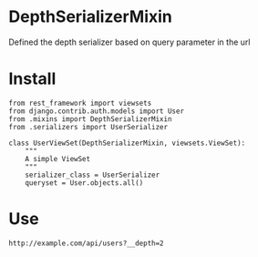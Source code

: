 DepthSerializerMixin
====================

Defined the depth serializer based on query parameter in the url

# Install

	from rest_framework import viewsets
	from django.contrib.auth.models import User
	from .mixins import DepthSerializerMixin
	from .serializers import UserSerializer

    class UserViewSet(DepthSerializerMixin, viewsets.ViewSet):
    	"""
		A simple ViewSet
		"""
		serializer_class = UserSerializer
		queryset = User.objects.all()

# Use
	http://example.com/api/users?__depth=2